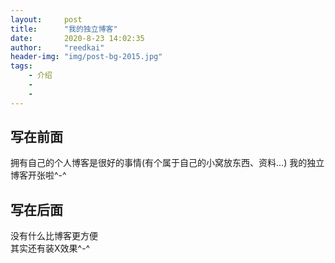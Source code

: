 ```yaml
---
layout:     post
title:      "我的独立博客"
date:       2020-8-23 14:02:35
author:     "reedkai"
header-img: "img/post-bg-2015.jpg"
tags:
    - 介绍
    - 
    - 
---
```




<div>
<h2>写在前面</h2>
	<p>拥有自己的个人博客是很好的事情(有个属于自己的小窝放东西、资料…)
	我的独立博客开张啦^-^</p>

<h2>写在后面</h2>
        <p>没有什么比博客更方便<br>
其实还有装X效果^-^</p>
</div>

